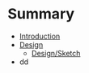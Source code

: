 # Summary

* [Introduction](README.md)
* [Design](Design/README.md)
   * [Design/Sketch](Design/designsketch.md)
* dd

